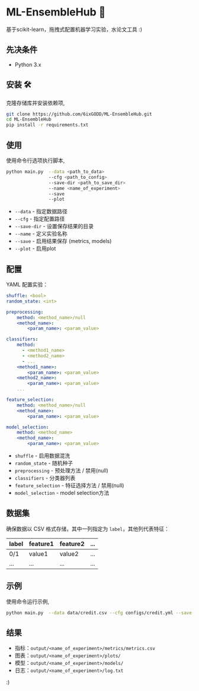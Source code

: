 # ML-EnsembleHub 🚀

基于scikit-learn，拖拽式配置机器学习实验，水论文工具 :)

## 先决条件 
- Python 3.x

## 安装 🛠
克隆存储库并安装依赖项,

```bash
git clone https://github.com/6ixGODD/ML-EnsembleHub.git
cd ML-EnsembleHub
pip install -r requirements.txt
```

## 使用 
使用命令行选项执行脚本,

```bash
python main.py  --data <path_to_data> 
                --cfg <path_to_config> 
                --save-dir <path_to_save_dir> 
                --name <name_of_experiment> 
                --save 
                --plot
```

- `--data` - 指定数据路径
- `--cfg` - 指定配置路径
- `--save-dir` - 设置保存结果的目录
- `--name` - 定义实验名称
- `--save` - 启用结果保存 (metrics, models)
- `--plot` - 启用plot

## 配置 
YAML 配置实验：

```yaml
shuffle: <bool>
random_state: <int>

preprocessing:
    method: <method_name>/null
    <method_name>:
        <param_name>: <param_value>

classifiers:
    method: 
      - <method1_name>
      - <method2_name>
      - ...
    <method1_name>:
        <param_name>: <param_value>
    <method2_name>:
        <param_name>: <param_value>
    ...

feature_selection:
    method: <method_name>/null
    <method_name>:
        <param_name>: <param_value>

model_selection:
    method: <method_name>
    <method_name>:
        <param_name>: <param_value>
```

- `shuffle` - 启用数据混洗
- `random_state` - 随机种子
- `preprocessing` - 预处理方法 / 禁用(null)
- `classifiers` - 分类器列表
- `feature_selection` - 特征选择方法 / 禁用(null)
- `model_selection` - model selection方法

## 数据集 
确保数据以 CSV 格式存储，其中一列指定为 `label`，其他列代表特征：

| label | feature1 | feature2 | ... |
|-------|----------|----------|-----|
| 0/1   | value1   | value2   | ... |
| ...   | ...      | ...      | ... |

## 示例 
使用命令运行示例,

```bash
python main.py  --data data/credit.csv --cfg configs/credit.yml --save-dir output --name credit --save --plot
```

## 结果 
- 指标：`output/<name_of_experiment>/metrics/metrics.csv`
- 图表：`output/<name_of_experiment>/plots/`    
- 模型：`output/<name_of_experiment>/models/`
- 日志：`output/<name_of_experiment>/log.txt`

:)